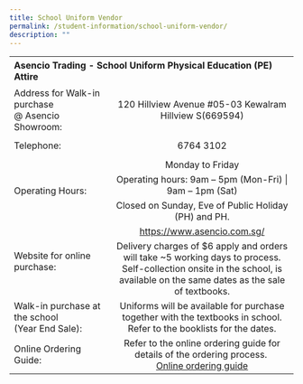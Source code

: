 ```yaml
---
title: School Uniform Vendor
permalink: /student-information/school-uniform-vendor/
description: ""
---
```

<table width="600"><colgroup><col width="224"><col width="376"></colgroup>
<tbody>
<tr>
	<td style="text-align: left;" colspan="2" width="600" height="52"><b>Asencio Trading - School Uniform Physical Education (PE) Attire<b></b></b></td>
</tr>
<tr>
<td style="text-align: left;" width="224" height="41">Address for Walk-in purchase<br>@ Asencio Showroom:</td>
<td style="text-align: center;" width="376">120 Hillview Avenue #05-03 Kewalram Hillview S(669594)</td>
</tr>
<tr>
<td style="text-align: left;" width="224" height="41">Telephone:</td>
<td style="text-align: center;" width="376">6764 3102</td>
</tr>
<tr>
<td style="text-align: left;" rowspan="3" width="224" height="61">Operating Hours:</td>
<td style="text-align: center;" width="376">Monday to Friday</td>
</tr>
<tr>
<td style="text-align: center;" width="376" height="20">Operating hours: 9am – 5pm (Mon-Fri) | 9am – 1pm (Sat)</td>
</tr>
<tr>
<td style="text-align: center;" width="376" height="21">Closed on Sunday, Eve of Public Holiday (PH) and PH.</td>
</tr>
<tr>
<td style="text-align: left;" rowspan="2" width="224" height="121">Website for online purchase:</td>
<td style="text-align: center;" width="376"><a href="https://www.asencio.com.sg/">https://www.asencio.com.sg/</a></td>
</tr>
<tr>
<td style="text-align: center;" width="376" height="101">Delivery charges of $6 apply and orders will take ~5 working days to process. Self-collection onsite in the school, is available on the same dates as the sale of textbooks.</td>
</tr>
<tr>
<td style="text-align: left;" width="224" height="41">Walk-in purchase at the school<br>(Year End Sale):</td>
<td style="text-align: center;" width="376">Uniforms will be available for purchase together with the textbooks in school. Refer to the booklists for the dates.</td>
</tr>
<tr>
<td style="text-align: left;" width="224" height="41">Online Ordering Guide:</td>
<td style="text-align: center;" width="376">Refer to the online ordering guide for details of the ordering process.&nbsp;<br><a class="refobj" href="/files/Junyuan%20Secondary%20School%20online%20ordering%20guide%20-%2028102022.pdf" target=""><u>Online ordering guide</u></a></td>
</tr>
</tbody>
</table>